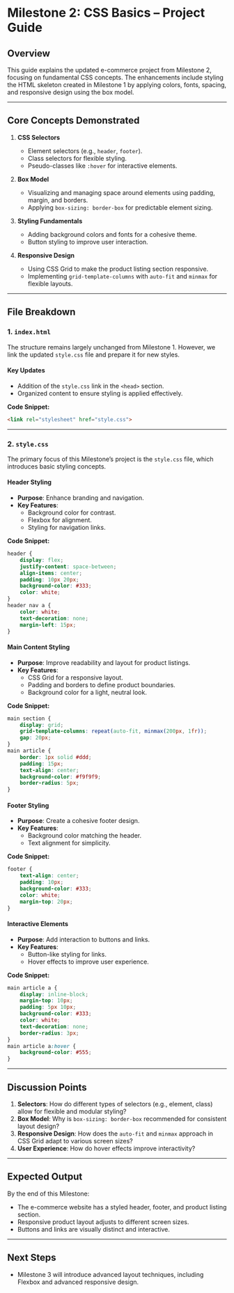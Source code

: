 
# **Milestone 2: CSS Basics – Project Guide**

## **Overview**
This guide explains the updated e-commerce project from Milestone 2, focusing on fundamental CSS concepts. The enhancements include styling the HTML skeleton created in Milestone 1 by applying colors, fonts, spacing, and responsive design using the box model.

---

## **Core Concepts Demonstrated**

1. **CSS Selectors**
   - Element selectors (e.g., `header`, `footer`).
   - Class selectors for flexible styling.
   - Pseudo-classes like `:hover` for interactive elements.

2. **Box Model**
   - Visualizing and managing space around elements using padding, margin, and borders.
   - Applying `box-sizing: border-box` for predictable element sizing.

3. **Styling Fundamentals**
   - Adding background colors and fonts for a cohesive theme.
   - Button styling to improve user interaction.

4. **Responsive Design**
   - Using CSS Grid to make the product listing section responsive.
   - Implementing `grid-template-columns` with `auto-fit` and `minmax` for flexible layouts.

---

## **File Breakdown**

### **1. `index.html`**
The structure remains largely unchanged from Milestone 1. However, we link the updated `style.css` file and prepare it for new styles.

#### **Key Updates**
- Addition of the `style.css` link in the `<head>` section.
- Organized content to ensure styling is applied effectively.

**Code Snippet:**
```html
<link rel="stylesheet" href="style.css">
```

---

### **2. `style.css`**
The primary focus of this Milestone’s project is the `style.css` file, which introduces basic styling concepts.

#### **Header Styling**
- **Purpose**: Enhance branding and navigation.
- **Key Features**:
  - Background color for contrast.
  - Flexbox for alignment.
  - Styling for navigation links.

**Code Snippet:**
```css
header {
    display: flex;
    justify-content: space-between;
    align-items: center;
    padding: 10px 20px;
    background-color: #333;
    color: white;
}
header nav a {
    color: white;
    text-decoration: none;
    margin-left: 15px;
}
```

#### **Main Content Styling**
- **Purpose**: Improve readability and layout for product listings.
- **Key Features**:
  - CSS Grid for a responsive layout.
  - Padding and borders to define product boundaries.
  - Background color for a light, neutral look.

**Code Snippet:**
```css
main section {
    display: grid;
    grid-template-columns: repeat(auto-fit, minmax(200px, 1fr));
    gap: 20px;
}
main article {
    border: 1px solid #ddd;
    padding: 15px;
    text-align: center;
    background-color: #f9f9f9;
    border-radius: 5px;
}
```

#### **Footer Styling**
- **Purpose**: Create a cohesive footer design.
- **Key Features**:
  - Background color matching the header.
  - Text alignment for simplicity.

**Code Snippet:**
```css
footer {
    text-align: center;
    padding: 10px;
    background-color: #333;
    color: white;
    margin-top: 20px;
}
```

#### **Interactive Elements**
- **Purpose**: Add interaction to buttons and links.
- **Key Features**:
  - Button-like styling for links.
  - Hover effects to improve user experience.

**Code Snippet:**
```css
main article a {
    display: inline-block;
    margin-top: 10px;
    padding: 5px 10px;
    background-color: #333;
    color: white;
    text-decoration: none;
    border-radius: 3px;
}
main article a:hover {
    background-color: #555;
}
```

---

## **Discussion Points**

1. **Selectors**: How do different types of selectors (e.g., element, class) allow for flexible and modular styling?  
2. **Box Model**: Why is `box-sizing: border-box` recommended for consistent layout design?  
3. **Responsive Design**: How does the `auto-fit` and `minmax` approach in CSS Grid adapt to various screen sizes?  
4. **User Experience**: How do hover effects improve interactivity?  

---

## **Expected Output**
By the end of this Milestone:
- The e-commerce website has a styled header, footer, and product listing section.  
- Responsive product layout adjusts to different screen sizes.  
- Buttons and links are visually distinct and interactive.  

---

## **Next Steps**
- Milestone 3 will introduce advanced layout techniques, including Flexbox and advanced responsive design.

